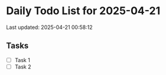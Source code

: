 # Daily Todo List for 2025-04-21
Last updated: 2025-04-21 00:58:12

## Tasks
- [ ] Task 1
- [ ] Task 2
